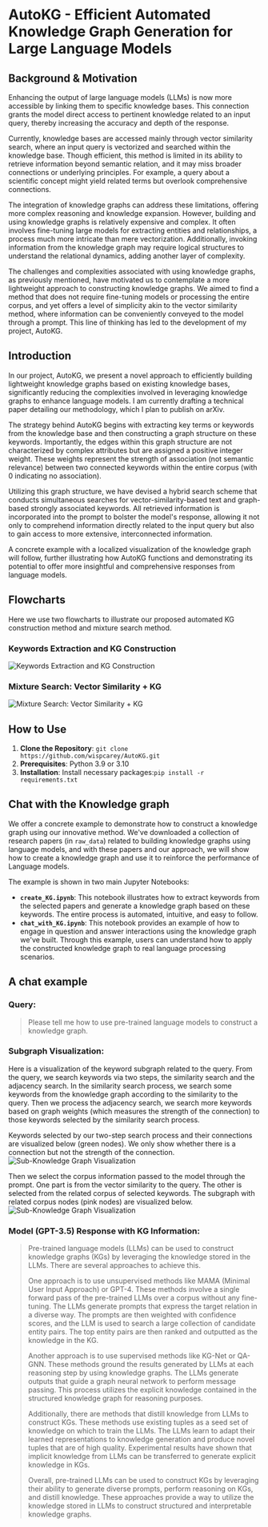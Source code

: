 # AutoKG - Efficient Automated Knowledge Graph Generation for Large Language Models

## Background & Motivation
Enhancing the output of large language models (LLMs) is now more accessible by linking them to specific knowledge bases. 
This connection grants the model direct access to pertinent knowledge related to an input query, thereby increasing the 
accuracy and depth of the response.

Currently, knowledge bases are accessed mainly through vector similarity search, where an input query is vectorized and 
searched within the knowledge base. Though efficient, this method is limited in its ability to retrieve information beyond 
semantic relation, and it may miss broader connections or underlying principles. For example, a query about a scientific 
concept might yield related terms but overlook comprehensive connections.

The integration of knowledge graphs can address these limitations, offering more complex reasoning and knowledge expansion. 
However, building and using knowledge graphs is relatively expensive and complex. It often involves fine-tuning large 
models for extracting entities and relationships, a process much more intricate than mere vectorization. Additionally, 
invoking information from the knowledge graph may require logical structures to understand the relational dynamics, 
adding another layer of complexity. 

The challenges and complexities associated with using knowledge graphs, as previously mentioned, have motivated us to 
contemplate a more lightweight approach to constructing knowledge graphs. We aimed to find a method that does not require 
fine-tuning models or processing the entire corpus, and yet offers a level of simplicity akin to the vector similarity method, 
where information can be conveniently conveyed to the model through a prompt. This line of thinking has led to the 
development of my project, AutoKG.

## Introduction
In our project, AutoKG, we present a novel approach to efficiently building lightweight knowledge graphs based on existing knowledge bases, significantly reducing the complexities involved in leveraging knowledge graphs to enhance language models. I am currently drafting a technical paper detailing our methodology, which I plan to publish on arXiv.

The strategy behind AutoKG begins with extracting key terms or keywords from the knowledge base and then constructing a graph structure on these keywords. Importantly, the edges within this graph structure are not characterized by complex attributes but are assigned a positive integer weight. These weights represent the strength of association (not semantic relevance) between two connected keywords within the entire corpus (with 0 indicating no association).

Utilizing this graph structure, we have devised a hybrid search scheme that conducts simultaneous searches for vector-similarity-based text and graph-based strongly associated keywords. All retrieved information is incorporated into the prompt to bolster the model's response, allowing it not only to comprehend information directly related to the input query but also to gain access to more extensive, interconnected information.

A concrete example with a localized visualization of the knowledge graph will follow, further illustrating how AutoKG functions and demonstrating its potential to offer more insightful and comprehensive responses from language models.

## Flowcharts
Here we use two flowcharts to illustrate our proposed automated KG construction method and mixture search method.
### Keywords Extraction and KG Construction
![Keywords Extraction and KG Construction](Flowchart1.jpg)
### Mixture Search: Vector Similarity + KG
![Mixture Search: Vector Similarity + KG](Flowchart2.jpg)


## How to Use
1. **Clone the Repository**: `git clone https://github.com/wispcarey/AutoKG.git`
2. **Prerequisites**: Python 3.9 or 3.10
3. **Installation**: Install necessary packages:`pip install -r requirements.txt`

## Chat with the Knowledge graph 
We offer a concrete example to demonstrate how to construct a 
knowledge graph using our innovative method. We've downloaded a collection of 
research papers (in `raw_data`) related to building knowledge graphs using language models, 
and with these papers and our approach, we will show how to create a knowledge graph and use 
it to reinforce the performance of Language models.

The example is shown in two main Jupyter Notebooks:
- **`create_KG.ipynb`**: This notebook illustrates how to extract keywords from the selected papers and generate a knowledge graph based on these keywords. The entire process is automated, intuitive, and easy to follow.
- **`chat_with_KG.ipynb`**: This notebook provides an example of how to engage in question and answer interactions using the knowledge graph we've built. Through this example, users can understand how to apply the constructed knowledge graph to real language processing scenarios.

## A chat example
### Query:
>Please tell me how to use pre-trained language models to construct a knowledge graph.

### Subgraph Visualization:
Here is a visualization of the keyword subgraph related to the query. From the query, we search keywords via two steps, 
the similarity search and the adjacency search. In the similarity search process, we search some keywords from the knowledge
graph according to the similarity to the query. Then we process the adjacency search, we search more keywords based on graph
weights (which measures the strength of the connection) to those keywords selected by the similarity search process.

Keywords selected by our two-step search process and their connections are visualized below (green nodes). We only show whether there 
is a connection but not the strength of the connection. 
![Sub-Knowledge Graph Visualization](KG_outputs/Subgraph_vis.png)

Then we select the corpus information passed to the model through the prompt. One part is from the vector similarity to the query.
The other is selected from the related corpus of selected keywords. The subgraph with related corpus nodes (pink nodes) are visualized below.
![Sub-Knowledge Graph Visualization](KG_outputs/Subgraph_vis_text.png)

### Model (GPT-3.5) Response with KG Information:

>Pre-trained language models (LLMs) can be used to construct knowledge graphs (KGs) by leveraging the knowledge stored in the LLMs. There are several approaches to achieve this.
>
>One approach is to use unsupervised methods like MAMA (Minimal User Input Approach) or GPT-4. These methods involve a single forward pass of the pre-trained LLMs over a corpus without any fine-tuning. The LLMs generate prompts that express the target relation in a diverse way. The prompts are then weighted with confidence scores, and the LLM is used to search a large collection of candidate entity pairs. The top entity pairs are then ranked and outputted as the knowledge in the KG.
>
>Another approach is to use supervised methods like KG-Net or QA-GNN. These methods ground the results generated by LLMs at each reasoning step by using knowledge graphs. The LLMs generate outputs that guide a graph neural network to perform message passing. This process utilizes the explicit knowledge contained in the structured knowledge graph for reasoning purposes.
>
>Additionally, there are methods that distill knowledge from LLMs to construct KGs. These methods use existing tuples as a seed set of knowledge on which to train the LLMs. The LLMs learn to adapt their learned representations to knowledge generation and produce novel tuples that are of high quality. Experimental results have shown that implicit knowledge from LLMs can be transferred to generate explicit knowledge in KGs.
>
>Overall, pre-trained LLMs can be used to construct KGs by leveraging their ability to generate diverse prompts, perform reasoning on KGs, and distill knowledge. These approaches provide a way to utilize the knowledge stored in LLMs to construct structured and interpretable knowledge graphs.
